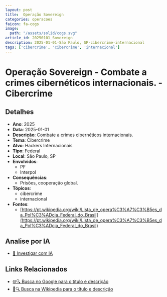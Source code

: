 ```yaml
---
layout: post
title:  Operação Sovereign
categories: operacoes
faicon: fa-cogs
image:
  path: "/assets/solid/cogs.svg"
article_id: 20250101_Sovereign
description: 2025-01-01-São Paulo, SP-cibercrime-internacional
tags: ['cibercrime', 'cibercrime', 'internacional']
---
```


# Operação Sovereign - Combate a crimes cibernéticos internacionais. - Cibercrime

## Detalhes
- **Ano**: 2025
- **Data**: 2025-01-01
- **Descrição**: Combate a crimes cibernéticos internacionais.
- **Tema**: Cibercrime
- **Alvo**: Hackers Internacionais
- **Tipo**: Federal
- **Local**: São Paulo, SP
- **Envolvidos**:
  - PF
  - Interpol
- **Consequências**:
  - Prisões, cooperação global.
- **Tópicos**:
  - cibercrime
  - internacional
- **Fontes**:
  - [https://pt.wikipedia.org/wiki/Lista_de_opera%C3%A7%C3%B5es_da_Pol%C3%ADcia_Federal_do_Brasil](https://pt.wikipedia.org/wiki/Lista_de_opera%C3%A7%C3%B5es_da_Pol%C3%ADcia_Federal_do_Brasil)


## Analise por IA
- [🤖 Investigar com IA](https://www.perplexity.ai/search?q=%22opera%C3%A7%C3%A3o%20policial%20Brasil%22%20Opera%C3%A7%C3%A3o%20Sovereign%20Combate%20a%20crimes%20cibern%C3%A9ticos%20internacionais.%20S%C3%A3o%20Paulo%2C%20SP%202025-01-01)

## Links Relacionados
- [🌐🔍 Busca no Google para o título e descrição](https://www.google.com/search?q=%22opera%C3%A7%C3%A3o%20policial%20Brasil%22%20Opera%C3%A7%C3%A3o%20Sovereign%20Combate%20a%20crimes%20cibern%C3%A9ticos%20internacionais.%20S%C3%A3o%20Paulo%2C%20SP%202025-01-01)
- [📖🔍 Busca na Wikipedia para o título e descrição](https://pt.wikipedia.org/w/index.php?search=%22opera%C3%A7%C3%A3o%20policial%20Brasil%22%20Opera%C3%A7%C3%A3o%20Sovereign%20Combate%20a%20crimes%20cibern%C3%A9ticos%20internacionais.%20S%C3%A3o%20Paulo%2C%20SP%202025-01-01)

